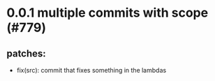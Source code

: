 # 0.0.1 multiple commits with scope (#779)

## patches:
* fix(src): commit that fixes something in the lambdas

